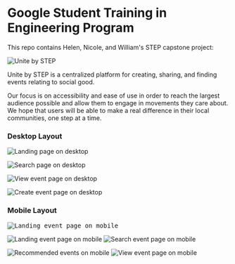 # Google Student Training in Engineering Program

This repo contains Helen, Nicole, and William's STEP capstone project:

![Unite by STEP](https://github.com/googleinterns/step128-2020/blob/master/src/main/webapp/images/uniteLogo.png)

Unite by STEP is a centralized platform for creating, sharing, and finding events relating to social good.  

Our focus is on accessibility and ease of use in order to reach the largest audience possible and allow them to engage in movements they care about. We hope that users will be able to make a real difference in their local communities, one step at a time.


### Desktop Layout

![Landing page on desktop](/readme/home.gif)


![Search page on desktop](/readme/search.gif)


![View event page on desktop](/readme/view.gif)


![Create event page on desktop](/readme/create.gif)


### Mobile Layout

<kbd>
  <img src="/readme/home-mobile.png" alt="Landing event page on mobile">
</kbd>

![Landing event page on mobile](/readme/home-mobile.png)    ![Search event page on mobile](/readme/search-mobile.png)  

![Recommended events on mobile](/readme/recommend-mobile.png)    ![View event page on mobile](/readme/view-mobile.png)  

